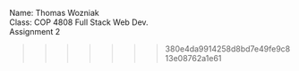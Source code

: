 

Name: Thomas Wozniak<br>
Class: COP 4808 Full Stack Web Dev.<br>
Assignment 2<br>
>>>>>>> 380e4da9914258d8bd7e49fe9c813e08762a1e61

